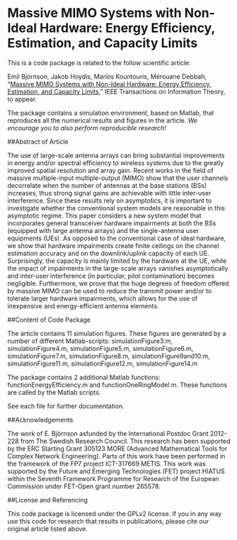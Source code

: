 Massive MIMO Systems with Non-Ideal Hardware: Energy Efficiency, Estimation, and Capacity Limits
==================

This is a code package is related to the follow scientific article:

Emil Björnson, Jakob Hoydis, Marios Kountouris, Mérouane Debbah, “[Massive MIMO Systems with Non-Ideal Hardware: Energy Efficiency, Estimation, and Capacity Limits](http://arxiv.org/pdf/1307.2584),” IEEE Transactions on Information Theory, to appear.


The package contains a simulation environment, based on Matlab, that reproduces all the numerical results and figures in the article. *We encourage you to also perform reproducible research!*


##Abstract of Article

The use of large-scale antenna arrays can bring substantial improvements in energy and/or spectral efficiency to wireless systems due to the greatly improved spatial resolution and array gain. Recent works in the field of massive multiple-input multiple-output (MIMO) show that the user channels decorrelate when the number of antennas at the base stations (BSs) increases, thus strong signal gains are achievable with little inter-user interference. Since these results rely on asymptotics, it is important to investigate whether the conventional system models are reasonable in this asymptotic regime. This paper considers a new system model that incorporates general transceiver hardware impairments at both the BSs (equipped with large antenna arrays) and the single-antenna user equipments (UEs). As opposed to the conventional case of ideal hardware, we show that hardware impairments create finite ceilings on the channel estimation accuracy and on the downlink/uplink capacity of each UE. Surprisingly, the capacity is mainly limited by the hardware at the UE, while the impact of impairments in the large-scale arrays vanishes asymptotically and inter-user interference (in particular, pilot contamination) becomes negligible. Furthermore, we prove that the huge degrees of freedom offered by massive MIMO can be used to reduce the transmit power and/or to tolerate larger hardware impairments, which allows for the use of inexpensive and energy-efficient antenna elements.


##Content of Code Package

The article contains 11 simulation figures. These figures are generated by a number of different Matlab-scripts: simulationFigure3.m, simulationFigure4.m, simulationFigure5.m, simulationFigure6.m, simulationFigure7.m, simulationFigure8.m, simulationFigure9and10.m, simulationFigure11.m, simulationFigure12.m, simulationFigure14.m

The package contains 2 additional Matlab functions: functionEnergyEfficiency.m and functionOneRingModel.m. These functions are called by the Matlab scripts.

See each file for further documentation. 


##Acknowledgements

The work of E. Björnson asfunded by the International Postdoc Grant 2012-228 from The Swedish Research Council. This research has been supported by the ERC Starting Grant 305123 MORE (Advanced Mathematical Tools for Complex Network Engineering). Parts of this work have been performed in the framework of the FP7 project ICT-317669 METIS. This work was supported by the Future and Emerging Technologies (FET) project HIATUS within the Seventh Framework Programme for Research of the European Commission under FET-Open grant number 265578.


##License and Referencing

This code package is licensed under the GPLv2 license. If you in any way use this code for research that results in publications, please cite our original article listed above.
